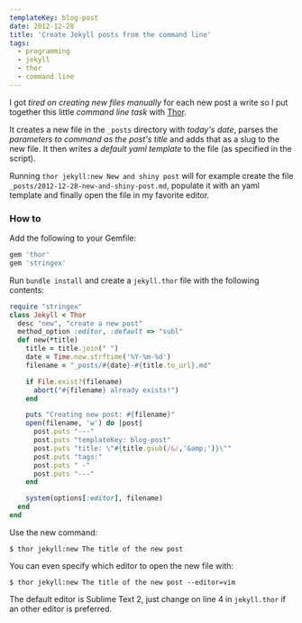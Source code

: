 ```yaml
---
templateKey: blog-post
date: 2012-12-28
title: 'Create Jekyll posts from the command line'
tags:
  - programming
  - jekyll
  - thor
  - command line
---
```


I got _tired on creating new files manually_ for each new post a write so I put together this little _command line task_ with [Thor](https://github.com/wycats/thor).

It creates a new file in the `_posts` directory with _today's date_, parses the _parameters to command as the post's title_ and adds that as a slug to the new file. It then writes a _default yaml template_ to the file (as specified in the script).

Running `thor jekyll:new New and shiny post` will for example create the file `_posts/2012-12-28-new-and-shiny-post.md`, populate it with an yaml template and finally open the file in my favorite editor.

### How to

Add the following to your Gemfile:

```ruby
gem 'thor'
gem 'stringex'
```

Run `bundle install` and create a `jekyll.thor` file with the following contents:

```ruby
require "stringex"
class Jekyll < Thor
  desc "new", "create a new post"
  method_option :editor, :default => "subl"
  def new(*title)
    title = title.join(" ")
    date = Time.now.strftime('%Y-%m-%d')
    filename = "_posts/#{date}-#{title.to_url}.md"

    if File.exist?(filename)
      abort("#{filename} already exists!")
    end

    puts "Creating new post: #{filename}"
    open(filename, 'w') do |post|
      post.puts "---"
      post.puts "templateKey: blog-post"
      post.puts "title: \"#{title.gsub(/&/,'&amp;')}\""
      post.puts "tags:"
      post.puts " -"
      post.puts "---"
    end

    system(options[:editor], filename)
  end
end
```

Use the new command:

```shell
$ thor jekyll:new The title of the new post
```

You can even specify which editor to open the new file with:

```shell
$ thor jekyll:new The title of the new post --editor=vim
```

The default editor is Sublime Text 2, just change on line 4 in `jekyll.thor` if an other editor is preferred.
